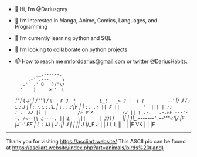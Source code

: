 - 👋 Hi, I’m @Dariusgrey
- 👀 I’m interested in Manga, Anime, Comics, Languages, and Programming
- 🌱 I’m currently learning python and SQL
- 💞️ I’m looking to collaborate on python projects
- 📫 How to reach me mrlorddarius@gmail.com or twitter @DariusHabits.

              __.------.
           .-' .---.    \
         .'  .' O   )/"\/
       .'    )     >:'  L
   .'"/      (    _J:   |
  /  ''      \   / `\   F
 J  '         L_(   _> J
 |  ( (         `--' |/
J /  : :.      :  J
| |   :. :. :. : .:L
| \   .     .  .:'|F
| |       `:. .: ||
F ||         '  |||
| :)       : .  JJ
|) |            /F
 V A           /J
 || \_.-.   .-.FF
---'--. /<--\\ L----.
      |||L   \||     |
      JJ))   `||     |
      )|___.---\----'
.--'""<'|/ |F
    |J`-'  FF
    | L : JJ
    | J  :||
    J | | ||
    J |_/\_F
    J |  |J
     L L ||
     | | |F
VK   | | |F

------------------------------------------------
Thank you for visiting https://asciiart.website/
This ASCII pic can be found at
https://asciiart.website/index.php?art=animals/birds%20(land)

<!---
Dariusgrey/Dariusgrey is a ✨ special ✨ repository because its `README.md` (this file) appears on your GitHub profile.
You can click the Preview link to take a look at your changes.
--->
